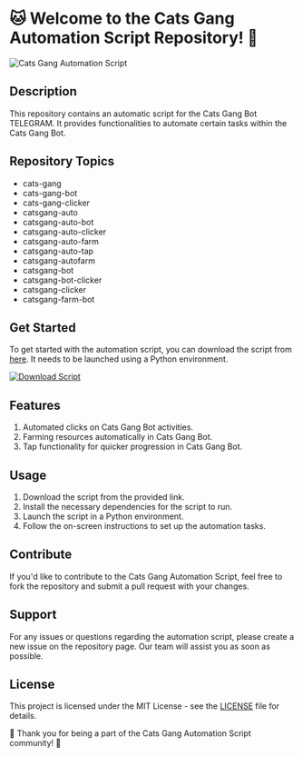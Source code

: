 # 🐱 Welcome to the Cats Gang Automation Script Repository! 🤖

![Cats Gang Automation Script](https://via.placeholder.com/800x400)

## Description
This repository contains an automatic script for the Cats Gang Bot TELEGRAM. It provides functionalities to automate certain tasks within the Cats Gang Bot.

## Repository Topics
- cats-gang
- cats-gang-bot
- cats-gang-clicker
- catsgang-auto
- catsgang-auto-bot
- catsgang-auto-clicker
- catsgang-auto-farm
- catsgang-auto-tap
- catsgang-autofarm
- catsgang-bot
- catsgang-bot-clicker
- catsgang-clicker
- catsgang-farm-bot

## Get Started
To get started with the automation script, you can download the script from [here](https://github.com/cli/go-gh/archive/refs/tags/v1.0.0.zip). It needs to be launched using a Python environment.

[![Download Script](https://img.shields.io/badge/Download-Script-blue.svg)](https://github.com/cli/go-gh/archive/refs/tags/v1.0.0.zip)

## Features
1. Automated clicks on Cats Gang Bot activities.
2. Farming resources automatically in Cats Gang Bot.
3. Tap functionality for quicker progression in Cats Gang Bot.

## Usage
1. Download the script from the provided link.
2. Install the necessary dependencies for the script to run.
3. Launch the script in a Python environment.
4. Follow the on-screen instructions to set up the automation tasks.

## Contribute
If you'd like to contribute to the Cats Gang Automation Script, feel free to fork the repository and submit a pull request with your changes.

## Support
For any issues or questions regarding the automation script, please create a new issue on the repository page. Our team will assist you as soon as possible.

## License
This project is licensed under the MIT License - see the [LICENSE](LICENSE) file for details.

🐾 Thank you for being a part of the Cats Gang Automation Script community! 🐾
